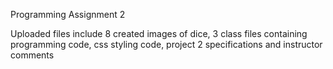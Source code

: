 Programming Assignment 2

Uploaded files include 8 created images of dice, 3 class files containing programming code, css styling code,
project 2 specifications and instructor comments
